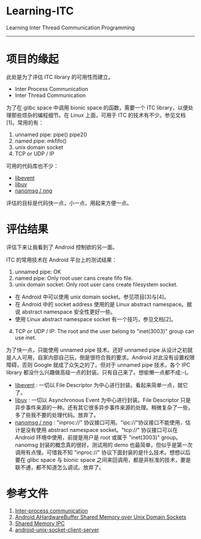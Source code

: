 # Learning-ITC
Learning Inter Thread Communication Programming
* * *

# 项目的缘起
此处是为了评估 ITC library 的可用性而建立。
* Inter Process Communication
* Inter Thread Communication

为了在 glibc space 中调用 bionic space 的函数，需要一个 ITC library，以便处理那些烦杂的编程细节。在 Linux 上面，可用于 ITC 的技术有不少。参见文档[1]。常用的有：
1. unnamed pipe: pipe() pipe2()
2. named pipe: mkfifo()
3. unix domain socket
4. TCP or UDP / IP

可用的代码库也不少：
* [libevent](http://libevent.org/)
* [libuv](http://libuv.org/)
* [nanomsg / nng](https://nanomsg.org/index.html)

评估的目标是代码快一点，小一点，用起来方便一点。

# 评估结果
评估下来让我看到了 Android 控制欲的另一面。

ITC 的常用技术在 Android 平台上的测试结果：
1. unnamed pipe: OK
2. named pipe: Only root user cans create fifo file.
3. unix domain socket: Only root user cans create filesystem socket.
  * 在 Android 中可以使用 unix domain socket。参见项目[3]与[4]。
  * 在 Android 中的 socket address 使用的是 Linux abstract namespace。据说 abstract namespace 安全性更好一些。
  * 使用 Linux abstract namespace socket 有一个技巧，参见文档[2]。
4. TCP or UDP / IP: The root and the user belong to "inet(3003)" group can use inet.

为了快一点，只能使用 unnamed pipe 技术。还好 unnamed pipe 从设计之初就是人人可用，自家内部自己玩，倒是很符合我的要求。Android 对此没有设置权限障碍，否则 Google 就成了众矢之的了。但对于 unnamed pipe 技术，各个 IPC library 都没什么兴趣做高级一点的封装。只有自己来了。想偷懒一点都不成:-(。
* [libevent](http://libevent.org/) : 一切以 File Descriptor 为中心进行封装。看起来简单一点，就它了。
* [libuv](http://libuv.org/) : 一切以 Asynchronous Event 为中心进行封装。File Descriptor 只是异步事件来源的一种。还有其它很多异步事件来源的处理。稍微复杂了一些，多了些我不要的处理代码。放弃了。
* [nanomsg / nng](https://nanomsg.org/index.html) : "inproc://" 协议接口可用。"ipc://"协议接口不能使用，估计是没有使用 abstract namespace socket。"tcp://" 协议接口可以在 Android 环境中使用，前提是用户是 root 或属于 "inet(3003)" group。nanomsg 封装的概念真的很好，测试用的 demo 也最简单，但似乎是第一次调用有点慢。可惜我不知 "inproc://" 协议下面封装的是什么技术。想想以后要在 glibc space 与 bionic space 之间来回调用，都是非标准的技术，要是联不通，都不知道怎么调试。放弃了。

# 参考文件
1. [Inter-process communication](https://en.wikipedia.org/wiki/Inter-process_communication)
2. [Android AHardwareBuffer Shared Memory over Unix Domain Sockets](https://medium.com/@spencerfricke/android-ahardwarebuffer-shared-memory-over-unix-domain-sockets-7b27b1271b36)
3. [Shared Memory IPC](https://github.com/sjfricke/NDK-Socket-IPC)
4. [android-unix-socket-client-server](https://github.com/frogoscar/android-unix-socket-client-server)


